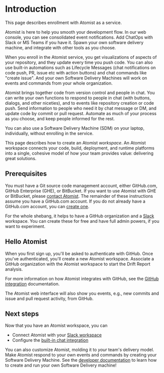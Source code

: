 # Introduction

This page describes enrollment with Atomist as a service.

Atomist is here to help you smooth your development flow. In our web console,
you can see consolidated event notifications. Add ChatOps with Slack or MS Teams
if you have it. Spawn your own software delivery machine, and integrate with
other tools as you choose.

When you enroll in the Atomist service, you get visualizations of aspects of
your repository, and they update every time you push code. You can also use
built-in automations such as Lifecycle Messages (chat notifications on code
push, PR, issue etc with action buttons) and chat commands like "create issue".
And your own Software Delivery Machines will work on events and commands from
your whole organization.

Atomist brings together code from version control and people in chat. You can
write your own functions to respond to people in chat (with buttons, dialogs,
and other niceties), and to events like repository creation or code push. Send
information to people who need it by chat message or DM, and update code by
commit or pull request. Automate as much of your process as you choose, and keep
people informed for the rest.

You can also use a Software Delivery Machine (SDM) on your laptop, individually,
without enrolling in the service.

This page describes how to create an Atomist _workspace_. An Atomist workspace
connects your code, build, deployment, and runtime platforms into a single,
cohesive model of how your team provides value: delivering great solutions.

## Prerequisites

You must have a Git source code management account, either GitHub.com, GitHub
Enterprise (GHE), or BitBucket. If you want to use Atomist with GHE or
BitBucket, please <a class="contact"
href="mailto:support@atomist.com" title="Contact Atomist">contact Atomist</a>.
The remainder of these instructions assume you have a GitHub.com account. If you
do not already have a GitHub.com account, you can [create one][github-create].

For the whole shebang, it helps to have a GitHub organization and a
[Slack][slack] workspace. You can create these for free and have full admin
powers, if you want to experiment.

[github-create]: https://github.com/join "Join GitHub"
[slack]: https://slack.com/ "Slack"

## Hello Atomist

When you first sign up, you'll be asked to authenticate with GitHub. Once you've
authenticated, you'll create a new Atomist workspace. Associate a GitHub
organization with the Atomist workspace to start the Drift Report analysis.

For more information on how Atomist integrates with GitHub, see the [GitHub
integration][atomist-github] documentation.

The Atomist web interface will also show you events, e.g., new commits and issue
and pull request activity, from GitHub.

[www]: https://atomist.com/ "Atomist - How Teams Deliver Software"
[atomist-github]: github.md "Atomist and GitHub"

## Next steps

Now that you have an Atomist workspace, you can

-   Connect Atomist with your [Slack workspace][atomist-slack]
-   Configure the [built-in chat integration][configure-lifecycle]

You can also customize Atomist, molding it to _your_ team's delivery model. Make
Atomist respond to your own events and commands by creating your Software
Delivery Machine. See the [developer documentation][dev] to learn how to create
and run your own Software Delivery machine!

[atomist-slack]: slack.md "Atomist and Slack"
[dev]: ../developer/sdm.md "Atomist Developer Guide"
[configure-lifecycle]: ../user/lifecycle.md "Atomist Lifecycle Messages"
